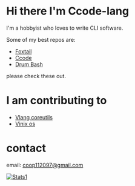 # Hi there I'm Ccode-lang
I'm a hobbyist who loves to write CLI software.  

Some of my best repos are:  
* [Foxtail](https://github.com/Ccode-lang/foxtail)
* [Ccode](https://github.com/Ccode-lang/Ccode)
* [Drum Bash](https://github.com/Ccode-lang/drumbash)


please check these out.

# I am contributing to
* [Vlang coreutils](https://github.com/vlang/coreutils)
* [Vinix os](https://github.com/vlang/vinix)

# contact
email: coop112097@gmail.com

[![Stats1](https://github-readme-stats.vercel.app/api?username=Ccode-lang&show_icons=true)](https://github.com/Ccode-lang/) <br />
